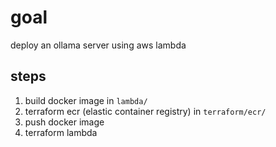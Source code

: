 # goal

deploy an ollama server using aws lambda

## steps
1. build docker image in `lambda/`
2. terraform ecr (elastic container registry) in `terraform/ecr/`
3. push docker image
4. terraform lambda